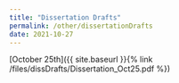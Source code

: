 ```yaml
---
title: "Dissertation Drafts"
permalink: /other/dissertationDrafts
date: 2021-10-27
---
```


[October 25th]({{ site.baseurl }}{% link /files/dissDrafts/Dissertation_Oct25.pdf %})
